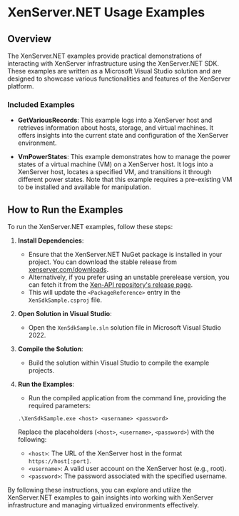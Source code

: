 # XenServer.NET Usage Examples

## Overview

The XenServer.NET examples provide practical demonstrations of interacting with XenServer infrastructure using the XenServer.NET SDK. These examples are written as a Microsoft Visual Studio solution and are designed to showcase various functionalities and features of the XenServer platform.

### Included Examples

- **GetVariousRecords**: This example logs into a XenServer host and retrieves information about hosts, storage, and virtual machines. It offers insights into the current state and configuration of the XenServer environment.

- **VmPowerStates**: This example demonstrates how to manage the power states of a virtual machine (VM) on a XenServer host. It logs into a XenServer host, locates a specified VM, and transitions it through different power states. Note that this example requires a pre-existing VM to be installed and available for manipulation.

## How to Run the Examples

To run the XenServer.NET examples, follow these steps:

1. **Install Dependencies**:
   - Ensure that the XenServer.NET NuGet package is installed in your project. You can download the stable release from [xenserver.com/downloads](xenserver.com/downloads).
   - Alternatively, if you prefer using an unstable prerelease version, you can fetch it from the [Xen-API repository's release page](https://github.com/xapi-project/xen-api/releases).
   - This will update the `<PackageReference>` entry in the `XenSdkSample.csproj` file.

2. **Open Solution in Visual Studio**:
   - Open the `XenSdkSample.sln` solution file in Microsoft Visual Studio 2022.

3. **Compile the Solution**:
   - Build the solution within Visual Studio to compile the example projects.

4. **Run the Examples**:
	- Run the compiled application from the command line, providing the required parameters:
     ```
     .\XenSdkSample.exe <host> <username> <password>
     ```
   Replace the placeholders (`<host>`, `<username>`, `<password>`) with the following:
      - `<host>`: The URL of the XenServer host in the format `https://host[:port]`.
      - `<username>`: A valid user account on the XenServer host (e.g., root).
      - `<password>`: The password associated with the specified username.

By following these instructions, you can explore and utilize the XenServer.NET examples to gain insights into working with XenServer infrastructure and managing virtualized environments effectively.
